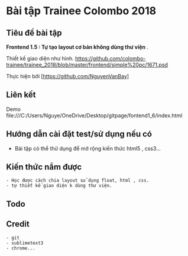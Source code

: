 # Bài tập Trainee Colombo 2018

## Tiêu đề bài tập

 **Frontend 1.5 : Tự tạo layout cơ bản không dùng thư viện** .

Thiết kế giao diện như hình. 
https://github.com/colombo-trainee/trainee_2018/blob/master/frontend/simple%20pc/1671.psd

Thực hiện bởi [https://github.com/NguyenVanBay]

## Liên kết

Demo 
file:///C:/Users/Nguye/OneDrive/Desktop/gitpage/fontend1_6/index.html

## Hướng dẫn cài đặt test/sử dụng nếu có

  - Bài tập có thể thử dụng để mở rộng kiến thức html5 , css3...

## Kiến thức nắm được

	- Học được cách chia layout sử dụng float, html , css.
	- tự thiết kế giao diện k dùng thư viện.

## Todo


## Credit

	- git
	- sublimetext3
	- chrome...
